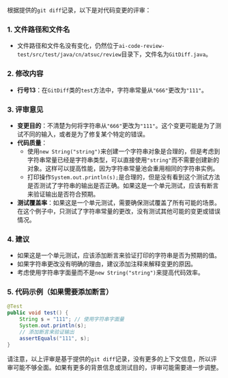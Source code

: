 根据提供的`git diff`记录，以下是对代码变更的评审：

### 1. 文件路径和文件名
- 文件路径和文件名没有变化，仍然位于`ai-code-review-test/src/test/java/cn/atsuc/review`目录下，文件名为`GitDiff.java`。

### 2. 修改内容
- **行号13**：在`GitDiff`类的`test`方法中，字符串常量从`"666"`更改为`"111"`。

### 3. 评审意见
- **变更目的**：不清楚为何将字符串从`"666"`更改为`"111"`。这个变更可能是为了测试不同的输入，或者是为了修复某个特定的错误。
- **代码质量**：
  - 使用`new String("string")`来创建一个字符串对象是合理的，但是考虑到字符串常量已经是字符串类型，可以直接使用`"string"`而不需要创建新的对象。这样可以提高性能，因为字符串常量池会重用相同的字符串实例。
  - 打印操作`System.out.println(s);`是合理的，但是没有看到这个测试方法是否测试了字符串的输出是否正确。如果这是一个单元测试，应该有断言来验证输出是否符合预期。
- **测试覆盖率**：如果这是一个单元测试，需要确保测试覆盖了所有可能的场景。在这个例子中，只测试了字符串常量的更改，没有测试其他可能的变更或错误情况。

### 4. 建议
- 如果这是一个单元测试，应该添加断言来验证打印的字符串是否为预期的值。
- 如果字符串更改没有明确的理由，建议添加注释来解释变更的原因。
- 考虑使用字符串字面量而不是`new String("string")`来提高代码效率。

### 5. 代码示例（如果需要添加断言）
```java
@Test
public void test() {
    String s = "111"; // 使用字符串字面量
    System.out.println(s);
    // 添加断言来验证输出
    assertEquals("111", s);
}
```

请注意，以上评审是基于提供的`git diff`记录，没有更多的上下文信息，所以评审可能不够全面。如果有更多的背景信息或测试目的，评审可能需要进一步调整。